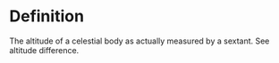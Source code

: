 # Definition

The altitude of a celestial body as actually measured by a sextant. See
altitude difference.
